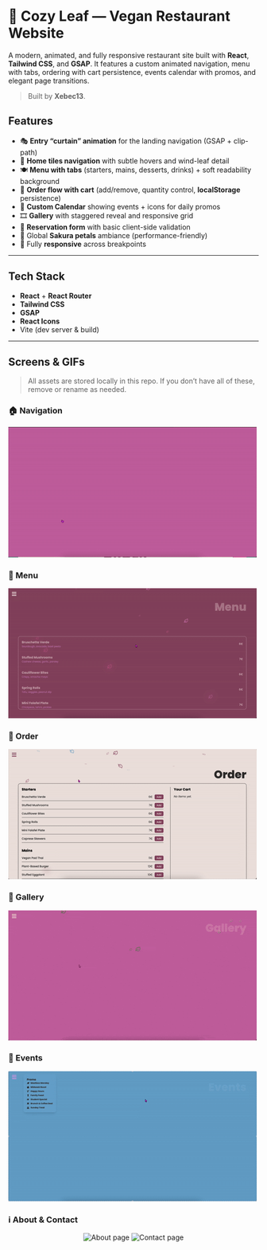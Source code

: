 # 🌿 Cozy Leaf — Vegan Restaurant Website

A modern, animated, and fully responsive restaurant site built with **React**, **Tailwind CSS**, and **GSAP**. It features a custom animated navigation, menu with tabs, ordering with cart persistence, events calendar with promos, and elegant page transitions.

> Built by **Xebec13**.


## Features

- 🎭 **Entry “curtain” animation** for the landing navigation (GSAP + clip-path)
- 🧭 **Home tiles navigation** with subtle hovers and wind-leaf detail
- 🍽️ **Menu with tabs** (starters, mains, desserts, drinks) + soft readability background
- 🛒 **Order flow with cart** (add/remove, quantity control, **localStorage** persistence)
- 📅 **Custom Calendar** showing events + icons for daily promos
- 🎞️ **Gallery** with staggered reveal and responsive grid
- 📝 **Reservation form** with basic client-side validation
- 🌸 Global **Sakura petals** ambiance (performance-friendly)
- 📱 Fully **responsive** across breakpoints

---

## Tech Stack

- **React** + **React Router**
- **Tailwind CSS** 
- **GSAP** 
- **React Icons**
- Vite (dev server & build)

---

## Screens & GIFs

> All assets are stored locally in this repo. If you don’t have all of these, remove or rename as needed.

### 🏠 Navigation
![Navigation](./src/assets/gifs/header.gif)

### 📖 Menu 
![Menu](./src/assets/gifs/menu.gif)

### 🛒 Order 
![Order](./src/assets/gifs/order.gif)

### 📸 Gallery 
![Gallery](./src/assets/gifs/gallery.gif)

### 📅 Events 
![Events](./src/assets/gifs/events.gif)

### ℹ️ About & Contact
<p align="center">
  <img src="./about.png" alt="About page" width="45%" />
  <img src="./contact.png" alt="Contact page" width="45%" />
</p>
